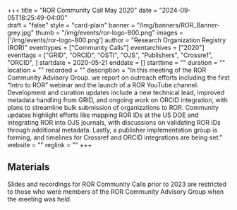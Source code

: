 +++
title = "ROR Community Call May 2020" 
date = "2024-09-05T18:25:49-04:00"  
draft = "false" 
style = "card-plain" 
banner = "/img/banners/ROR_Banner-grey.jpg" 
thumb = "/img/events/ror-logo-800.png" 
images = ['/img/events/ror-logo-800.png']
author = "Research Organization Registry (ROR)" 
eventtypes = ["Community Calls"]
eventarchives = ["2020"]
eventtags = ["GRID", "ORCID", "OSTI", "OJS", "Publishers", "Crossref", "ORCID", ]
startdate = 2020-05-21
enddate = []
starttime = ""
duration = ""
location = ""
recorded = ""
description = "In this meeting of the ROR Community Advisory Group. we report on outreach efforts including the first “Intro to ROR” webinar and the launch of a ROR  YouTube channel. Development and curation updates include a new technical lead, improved metadata handling from GRID, and ongoing work on ORCID integration, with plans to streamline bulk submission of organizations to ROR. Community updates highlight efforts like mapping ROR IDs at the US DOE and integrating ROR into OJS journals, with discussions on validating ROR IDs through additional metadata. Lastly, a publisher implementation group is forming, and timelines for Crossref and ORCID integrations are being set."
website = ""
reglink = ""
+++

## Materials 

Slides and recordings for ROR Community Calls prior to 2023 are restricted to those who were members of the ROR Community Advisory Group when the meeting was held. 